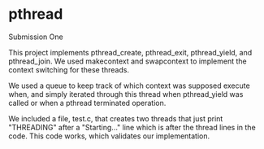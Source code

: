 pthread
=======

Submission One

This project implements pthread_create, pthread_exit, pthread_yield, and pthread_join. We used makecontext and swapcontext to implement the context switching for these threads.

We used a queue to keep track of which context was supposed execute when, and simply iterated through this thread when pthread_yield was called or when a pthread terminated operation.

We included a file, test.c, that creates two threads that just print "THREADING" after a "Starting..." line which is after the thread lines in the code. This code works, which validates our implementation.
